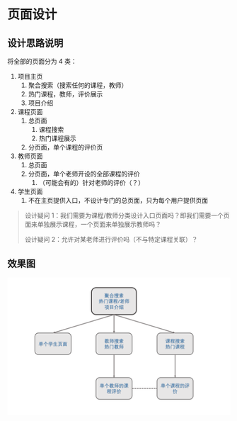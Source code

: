 # 页面设计

## 设计思路说明

将全部的页面分为 4 类：

1. 项目主页
   1. 聚合搜索（搜索任何的课程，教师）
   2. 热门课程，教师，评价展示
   3. 项目介绍
2. 课程页面
   1. 总页面
      1. 课程搜索
      2. 热门课程展示
   2. 分页面，单个课程的评价页
3. 教师页面
   1. 总页面
   2. 分页面，单个老师开设的全部课程的评价
      1. （可能会有的）针对老师的评价（？）
4. 学生页面
   1. 不在主页提供入口，不设计专门的总页面，只为每个用户提供页面

> 设计疑问 1：我们需要为课程/教师分类设计入口页面吗？即我们需要一个页面来单独展示课程，一个页面来单独展示教师吗？
> 
> 设计疑问 2：允许对某老师进行评价吗（不与特定课程关联）？

## 效果图

!["就这"](design_demonstration.png)